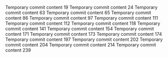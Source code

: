 Temporary commit content 19
Temporary commit content 24
Temporary commit content 63
Temporary commit content 65
Temporary commit content 86
Temporary commit content 97
Temporary commit content 111
Temporary commit content 112
Temporary commit content 118
Temporary commit content 141
Temporary commit content 154
Temporary commit content 171
Temporary commit content 173
Temporary commit content 174
Temporary commit content 197
Temporary commit content 202
Temporary commit content 204
Temporary commit content 214
Temporary commit content 239
